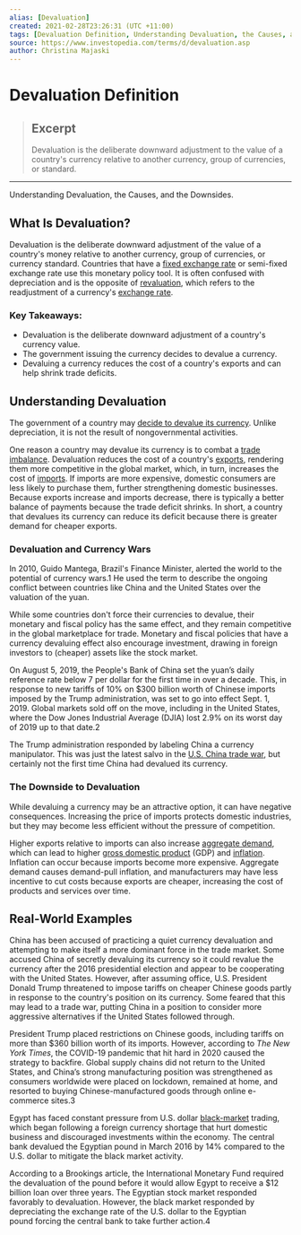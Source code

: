 ```yaml
---
alias: [Devaluation]
created: 2021-02-28T23:26:31 (UTC +11:00)
tags: [Devaluation Definition, Understanding Devaluation, the Causes, and the Downsides.]
source: https://www.investopedia.com/terms/d/devaluation.asp
author: Christina Majaski
---
```


# Devaluation Definition

> ## Excerpt
> Devaluation is the deliberate downward adjustment to the value of a country's currency relative to another currency, group of currencies, or standard.

---

Understanding Devaluation, the Causes, and the Downsides.
## What Is Devaluation?

Devaluation is the deliberate downward adjustment of the value of a country's money relative to another currency, group of currencies, or currency standard. Countries that have a [fixed exchange rate](https://www.investopedia.com/terms/f/fixedexchangerate.asp) or semi-fixed exchange rate use this monetary policy tool. It is often confused with depreciation and is the opposite of [revaluation](https://www.investopedia.com/terms/r/revaluation.asp), which refers to the readjustment of a currency's [exchange rate](https://www.investopedia.com/terms/e/exchangerate.asp).

### Key Takeaways:

-   Devaluation is the deliberate downward adjustment of a country's currency value.
-   The government issuing the currency decides to devalue a currency.
-   Devaluing a currency reduces the cost of a country's exports and can help shrink trade deficits.

## Understanding Devaluation

The government of a country may [decide to devalue its currency](https://www.investopedia.com/articles/investing/090215/3-reasons-why-countries-devalue-their-currency.asp). Unlike depreciation, it is not the result of nongovernmental activities.

One reason a country may devalue its currency is to combat a [trade imbalance](https://www.investopedia.com/ask/answers/041515/how-does-balance-trade-impact-currency-exchange-rates.asp). Devaluation reduces the cost of a country's [exports](https://www.investopedia.com/terms/e/export.asp), rendering them more competitive in the global market, which, in turn, increases the cost of [imports](https://www.investopedia.com/terms/i/import.asp). If imports are more expensive, domestic consumers are less likely to purchase them, further strengthening domestic businesses. Because exports increase and imports decrease, there is typically a better balance of payments because the trade deficit shrinks. In short, a country that devalues its currency can reduce its deficit because there is greater demand for cheaper exports.

### Devaluation and Currency Wars

In 2010, Guido Mantega, Brazil's Finance Minister, alerted the world to the potential of currency wars.1 He used the term to describe the ongoing conflict between countries like China and the United States over the valuation of the yuan.

While some countries don't force their currencies to devalue, their monetary and fiscal policy has the same effect, and they remain competitive in the global marketplace for trade. Monetary and fiscal policies that have a currency devaluing effect also encourage investment, drawing in foreign investors to (cheaper) assets like the stock market.

On August 5, 2019, the People's Bank of China set the yuan’s daily reference rate below 7 per dollar for the first time in over a decade. This, in response to new tariffs of 10% on $300 billion worth of Chinese imports imposed by the Trump administration, was set to go into effect Sept. 1, 2019. Global markets sold off on the move, including in the United States, where the Dow Jones Industrial Average (DJIA) lost 2.9% on its worst day of 2019 up to that date.2

The Trump administration responded by labeling China a currency manipulator. This was just the latest salvo in the [U.S. China trade war](https://www.investopedia.com/news/why-uschina-trade-war-may-cause-bear-market/), but certainly not the first time China had devalued its currency.

### The Downside to Devaluation

While devaluing a currency may be an attractive option, it can have negative consequences. Increasing the price of imports protects domestic industries, but they may become less efficient without the pressure of competition.

Higher exports relative to imports can also increase [aggregate demand](https://www.investopedia.com/terms/a/aggregatedemand.asp), which can lead to higher [gross domestic product](https://www.investopedia.com/terms/g/gdp.asp) (GDP) and [inflation](https://www.investopedia.com/terms/i/inflation.asp). Inflation can occur because imports become more expensive. Aggregate demand causes demand-pull inflation, and manufacturers may have less incentive to cut costs because exports are cheaper, increasing the cost of products and services over time.

## Real-World Examples

China has been accused of practicing a quiet currency devaluation and attempting to make itself a more dominant force in the trade market. Some accused China of secretly devaluing its currency so it could revalue the currency after the 2016 presidential election and appear to be cooperating with the United States. However, after assuming office, U.S. President Donald Trump threatened to impose tariffs on cheaper Chinese goods partly in response to the country's position on its currency. Some feared that this may lead to a trade war, putting China in a position to consider more aggressive alternatives if the United States followed through.

President Trump placed restrictions on Chinese goods, including tariffs on more than $360 billion worth of its imports. However, according to _The New York Times_, the COVID-19 pandemic that hit hard in 2020 caused the strategy to backfire. Global supply chains did not return to the United States, and China’s strong manufacturing position was strengthened as consumers worldwide were placed on lockdown, remained at home, and resorted to buying Chinese-manufactured goods through online e-commerce sites.3

Egypt has faced constant pressure from U.S. dollar [black-market](https://www.investopedia.com/terms/b/blackmarket.asp) trading, which began following a foreign currency shortage that hurt domestic business and discouraged investments within the economy. The central bank devalued the Egyptian pound in March 2016 by 14% compared to the U.S. dollar to mitigate the black market activity.

According to a Brookings article, the International Monetary Fund required the devaluation of the pound before it would allow Egypt to receive a $12 billion loan over three years. The Egyptian stock market responded favorably to devaluation. However, the black market responded by depreciating the exchange rate of the U.S. dollar to the Egyptian pound forcing the central bank to take further action.4
